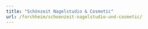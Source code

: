 ```yaml
---
title: "Schönzeit Nagelstudio & Cosmetic"
url: /forchheim/schoenzeit-nagelstudio-und-cosmetic/
---
```

